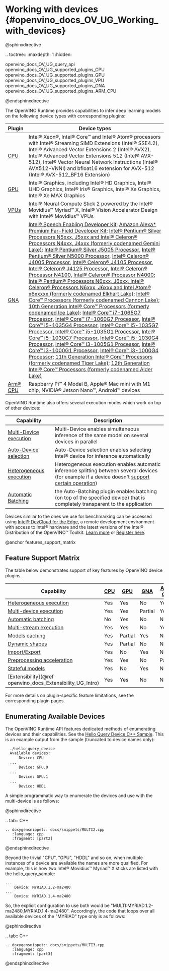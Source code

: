 # Working with devices {#openvino_docs_OV_UG_Working_with_devices}

@sphinxdirective

.. toctree::
   :maxdepth: 1
   :hidden:

   openvino_docs_OV_UG_query_api
   openvino_docs_OV_UG_supported_plugins_CPU
   openvino_docs_OV_UG_supported_plugins_GPU
   openvino_docs_OV_UG_supported_plugins_VPU
   openvino_docs_OV_UG_supported_plugins_GNA
   openvino_docs_OV_UG_supported_plugins_ARM_CPU

@endsphinxdirective

The OpenVINO Runtime provides capabilities to infer deep learning models on the following device types with corresponding plugins:

| Plugin | Device types                                                                                                                                                |
|--------|-------------------------------------------------------------------------------------------------------------------------------------------------------------|
|[CPU](CPU.md)              |Intel® Xeon®, Intel® Core™ and Intel® Atom® processors with Intel® Streaming SIMD Extensions (Intel® SSE4.2), Intel® Advanced Vector Extensions 2 (Intel® AVX2), Intel® Advanced Vector Extensions 512 (Intel® AVX-512), Intel® Vector Neural Network Instructions (Intel® AVX512-VNNI) and bfloat16 extension for AVX-512 (Intel® AVX-512_BF16 Extension)|
|[GPU](GPU.md)            |Intel® Graphics, including Intel® HD Graphics, Intel® UHD Graphics, Intel® Iris® Graphics, Intel® Xe Graphics, Intel® Xe MAX Graphics |
|[VPUs](VPU.md)            |Intel® Neural Compute Stick 2 powered by the Intel® Movidius™ Myriad™ X, Intel® Vision Accelerator Design with Intel® Movidius™ VPUs                                                                                           |
|[GNA](GNA.md)              |[Intel® Speech Enabling Developer Kit](https://www.intel.com/content/www/us/en/support/articles/000026156/boards-and-kits/smart-home.html); [Amazon Alexa\* Premium Far-Field Developer Kit](https://developer.amazon.com/en-US/alexa/alexa-voice-service/dev-kits/amazon-premium-voice); [Intel® Pentium® Silver Processors N5xxx, J5xxx and Intel® Celeron® Processors N4xxx, J4xxx (formerly codenamed Gemini Lake)](https://ark.intel.com/content/www/us/en/ark/products/codename/83915/gemini-lake.html): [Intel® Pentium® Silver J5005 Processor](https://ark.intel.com/content/www/us/en/ark/products/128984/intel-pentium-silver-j5005-processor-4m-cache-up-to-2-80-ghz.html), [Intel® Pentium® Silver N5000 Processor](https://ark.intel.com/content/www/us/en/ark/products/128990/intel-pentium-silver-n5000-processor-4m-cache-up-to-2-70-ghz.html), [Intel® Celeron® J4005 Processor](https://ark.intel.com/content/www/us/en/ark/products/128992/intel-celeron-j4005-processor-4m-cache-up-to-2-70-ghz.html), [Intel® Celeron® J4105 Processor](https://ark.intel.com/content/www/us/en/ark/products/128989/intel-celeron-j4105-processor-4m-cache-up-to-2-50-ghz.html), [Intel® Celeron® J4125 Processor](https://ark.intel.com/content/www/us/en/ark/products/197305/intel-celeron-processor-j4125-4m-cache-up-to-2-70-ghz.html), [Intel® Celeron® Processor N4100](https://ark.intel.com/content/www/us/en/ark/products/128983/intel-celeron-processor-n4100-4m-cache-up-to-2-40-ghz.html), [Intel® Celeron® Processor N4000](https://ark.intel.com/content/www/us/en/ark/products/128988/intel-celeron-processor-n4000-4m-cache-up-to-2-60-ghz.html); [Intel® Pentium® Processors N6xxx, J6xxx, Intel® Celeron® Processors N6xxx, J6xxx and Intel Atom® x6xxxxx (formerly codenamed Elkhart Lake)](https://ark.intel.com/content/www/us/en/ark/products/codename/128825/products-formerly-elkhart-lake.html); [Intel® Core™ Processors (formerly codenamed Cannon Lake)](https://ark.intel.com/content/www/us/en/ark/products/136863/intel-core-i3-8121u-processor-4m-cache-up-to-3-20-ghz.html); [10th Generation Intel® Core™ Processors (formerly codenamed Ice Lake)](https://ark.intel.com/content/www/us/en/ark/products/codename/74979/ice-lake.html): [Intel® Core™ i7-1065G7 Processor](https://ark.intel.com/content/www/us/en/ark/products/196597/intel-core-i71065g7-processor-8m-cache-up-to-3-90-ghz.html), [Intel® Core™ i7-1060G7 Processor](https://ark.intel.com/content/www/us/en/ark/products/197120/intel-core-i71060g7-processor-8m-cache-up-to-3-80-ghz.html), [Intel® Core™ i5-1035G4 Processor](https://ark.intel.com/content/www/us/en/ark/products/196591/intel-core-i51035g4-processor-6m-cache-up-to-3-70-ghz.html), [Intel® Core™ i5-1035G7 Processor](https://ark.intel.com/content/www/us/en/ark/products/196592/intel-core-i51035g7-processor-6m-cache-up-to-3-70-ghz.html), [Intel® Core™ i5-1035G1 Processor](https://ark.intel.com/content/www/us/en/ark/products/196603/intel-core-i51035g1-processor-6m-cache-up-to-3-60-ghz.html), [Intel® Core™ i5-1030G7 Processor](https://ark.intel.com/content/www/us/en/ark/products/197119/intel-core-i51030g7-processor-6m-cache-up-to-3-50-ghz.html), [Intel® Core™ i5-1030G4 Processor](https://ark.intel.com/content/www/us/en/ark/products/197121/intel-core-i51030g4-processor-6m-cache-up-to-3-50-ghz.html), [Intel® Core™ i3-1005G1 Processor](https://ark.intel.com/content/www/us/en/ark/products/196588/intel-core-i31005g1-processor-4m-cache-up-to-3-40-ghz.html), [Intel® Core™ i3-1000G1 Processor](https://ark.intel.com/content/www/us/en/ark/products/197122/intel-core-i31000g1-processor-4m-cache-up-to-3-20-ghz.html), [Intel® Core™ i3-1000G4 Processor](https://ark.intel.com/content/www/us/en/ark/products/197123/intel-core-i31000g4-processor-4m-cache-up-to-3-20-ghz.html); [11th Generation Intel® Core™ Processors (formerly codenamed Tiger Lake)](https://ark.intel.com/content/www/us/en/ark/products/codename/88759/tiger-lake.html); [12th Generation Intel® Core™ Processors (formerly codenamed Alder Lake)](https://ark.intel.com/content/www/us/en/ark/products/codename/147470/products-formerly-alder-lake.html)|
|[Arm® CPU](ARM_CPU.md) |Raspberry Pi™ 4 Model B, Apple® Mac mini with M1 chip, NVIDIA® Jetson Nano™, Android™ devices    |

OpenVINO Runtime also offers several execution modes which work on top of other devices:

| Capability                               | Description                                                                                                                                                 |
|------------------------------------------|-------------------------------------------------------------------------------------------------------------------------------------------------------------|
|[Multi-Device execution](../multi_device.md) |Multi-Device enables simultaneous inference of the same model on several devices in parallel    |
|[Auto-Device selection](../auto_device_selection.md) |Auto-Device selection enables selecting Intel&reg; device for inference automatically |
|[Heterogeneous execution](../hetero_execution.md) |Heterogeneous execution enables automatic inference splitting between several devices (for example if a device doesn't [support certain operation](#supported-layers))|
|[Automatic Batching](../automatic_batching.md) | the Auto-Batching plugin enables batching (on top of the specified device)  that is completely transparent to the application |

Devices similar to the ones we use for benchmarking can be accessed using [Intel® DevCloud for the Edge](https://devcloud.intel.com/edge/), a remote development environment with access to Intel® hardware and the latest versions of the Intel® Distribution of the OpenVINO™ Toolkit. [Learn more](https://devcloud.intel.com/edge/get_started/devcloud/) or [Register here](https://inteliot.force.com/DevcloudForEdge/s/).

@anchor features_support_matrix
## Feature Support Matrix
The table below demonstrates support of key features by OpenVINO device plugins.

| Capability | [CPU](CPU.md) | [GPU](GPU.md) | [GNA](GNA.md) |[Arm® CPU](ARM_CPU.md) |
| ---------- | --- | --- | --- | --- |
| [Heterogeneous execution](../hetero_execution.md)| Yes | Yes | No | Yes |
| [Multi-device execution](../multi_device.md) | Yes | Yes | Partial | Yes |
| [Automatic batching](../automatic_batching.md) | No | Yes | No | No |
| [Multi-stream execution](../../optimization_guide/dldt_deployment_optimization_tput.md) | Yes | Yes | No | Yes |
| [Models caching](../Model_caching_overview.md) | Yes | Partial | Yes | No |
| [Dynamic shapes](../ov_dynamic_shapes.md) | Yes | Partial | No | No |
| [Import/Export](../../../tools/compile_tool/README.md) | Yes | No | Yes | No |
| [Preprocessing acceleration](../preprocessing_overview.md) | Yes | Yes | No | Partial |
| [Stateful models](../network_state_intro.md) | Yes | No | Yes | No |
| [Extensibility](@ref openvino_docs_Extensibility_UG_Intro) | Yes | Yes | No | No |

For more details on plugin-specific feature limitations, see the corresponding plugin pages.



## Enumerating Available Devices
The OpenVINO Runtime API features dedicated methods of enumerating devices and their capabilities. See the [Hello Query Device C++ Sample](../../../samples/cpp/hello_query_device/README.md). This is an example output from the sample (truncated to device names only):

```sh
  ./hello_query_device
  Available devices:
      Device: CPU
  ...
      Device: GPU.0
  ...
      Device: GPU.1
  ...
      Device: HDDL
```

A simple programmatic way to enumerate the devices and use with the multi-device is as follows:

@sphinxdirective

.. tab:: C++

    .. doxygensnippet:: docs/snippets/MULTI2.cpp
       :language: cpp
       :fragment: [part2]

@endsphinxdirective

Beyond the trivial "CPU", "GPU", "HDDL" and so on, when multiple instances of a device are available the names are more qualified. For example, this is how two Intel® Movidius™ Myriad™ X sticks are listed with the hello_query_sample:
```
...
    Device: MYRIAD.1.2-ma2480
...
    Device: MYRIAD.1.4-ma2480
```

So, the explicit configuration to use both would be "MULTI:MYRIAD.1.2-ma2480,MYRIAD.1.4-ma2480". Accordingly, the code that loops over all available devices of the "MYRIAD" type only is as follows:

@sphinxdirective

.. tab:: C++

    .. doxygensnippet:: docs/snippets/MULTI3.cpp
       :language: cpp
       :fragment: [part3]

@endsphinxdirective
